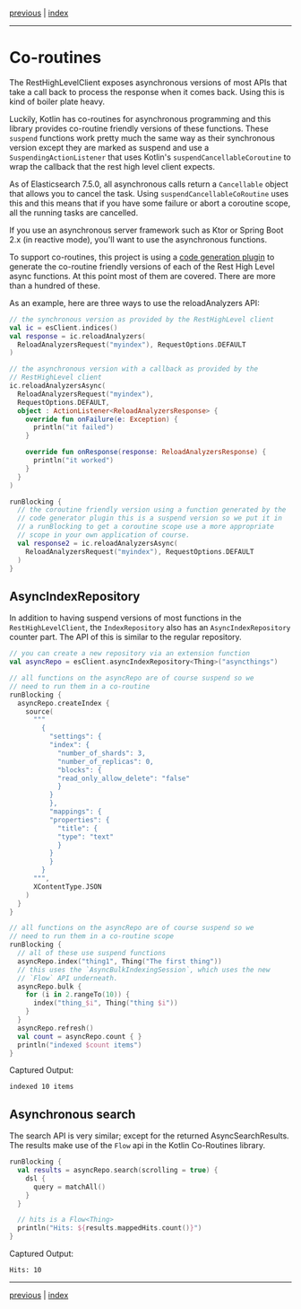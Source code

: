 [previous](query-dsl.md) | [index](index.md)

___

# Co-routines 

The RestHighLevelClient exposes asynchronous versions of most APIs that take a call back to process
the response when it comes back. Using this is kind of boiler plate heavy. 

Luckily, Kotlin has co-routines for asynchronous programming and this library provides co-routine 
friendly versions of these functions. These `suspend` functions work pretty much the same way as their 
synchronous version except they are marked as suspend and use a `SuspendingActionListener` that uses
Kotlin's `suspendCancellableCoroutine` to wrap the callback that the rest high level client expects.

As of Elasticsearch 7.5.0, all asynchronous calls return a `Cancellable` object that allows you to cancel
the task. Using `suspendCancellableCoRoutine` uses this and this means that if you have some failure
or abort a coroutine scope, all the running tasks are cancelled. 

If you use an asynchronous server framework such as Ktor or Spring Boot 2.x (in reactive mode), you'll
want to use the asynchronous functions.

To support co-routines, this project is using a 
[code generation plugin](https://github.com/jillesvangurp/es-kotlin-codegen-plugin) 
to generate the co-routine friendly versions of each of the
Rest High Level async functions. At this point most of them are covered. There are more than a hundred 
of these. 

As an example, here are three ways to use the reloadAnalyzers API:

```kotlin
// the synchronous version as provided by the RestHighLevel client
val ic = esClient.indices()
val response = ic.reloadAnalyzers(
  ReloadAnalyzersRequest("myindex"), RequestOptions.DEFAULT
)

// the asynchronous version with a callback as provided by the
// RestHighLevel client
ic.reloadAnalyzersAsync(
  ReloadAnalyzersRequest("myindex"),
  RequestOptions.DEFAULT,
  object : ActionListener<ReloadAnalyzersResponse> {
    override fun onFailure(e: Exception) {
      println("it failed")
    }

    override fun onResponse(response: ReloadAnalyzersResponse) {
      println("it worked")
    }
  }
)

runBlocking {
  // the coroutine friendly version using a function generated by the
  // code generator plugin this is a suspend version so we put it in
  // a runBlocking to get a coroutine scope use a more appropriate
  // scope in your own application of course.
  val response2 = ic.reloadAnalyzersAsync(
    ReloadAnalyzersRequest("myindex"), RequestOptions.DEFAULT
  )
}
```

## AsyncIndexRepository

In addition to having suspend versions of most functions in the `RestHighLevelClient`, the 
`IndexRepository` also has an `AsyncIndexRepository` counter part. The API of this is
similar to the regular repository. 

```kotlin
// you can create a new repository via an extension function
val asyncRepo = esClient.asyncIndexRepository<Thing>("asyncthings")

// all functions on the asyncRepo are of course suspend so we
// need to run them in a co-routine
runBlocking {
  asyncRepo.createIndex {
    source(
      """
        {
          "settings": {
          "index": {
            "number_of_shards": 3,
            "number_of_replicas": 0,
            "blocks": {
            "read_only_allow_delete": "false"
            }
          }
          },
          "mappings": {
          "properties": {
            "title": {
            "type": "text"
            }
          }
          }
        }
      """,
      XContentType.JSON
    )
  }
}
```

```kotlin
// all functions on the asyncRepo are of course suspend so we
// need to run them in a co-routine scope
runBlocking {
  // all of these use suspend functions
  asyncRepo.index("thing1", Thing("The first thing"))
  // this uses the `AsyncBulkIndexingSession`, which uses the new
  // `Flow` API underneath.
  asyncRepo.bulk {
    for (i in 2.rangeTo(10)) {
      index("thing_$i", Thing("thing $i"))
    }
  }
  asyncRepo.refresh()
  val count = asyncRepo.count { }
  println("indexed $count items")
}
```

Captured Output:

```
indexed 10 items

```

## Asynchronous search

The search API is very similar; except for the returned AsyncSearchResults. The 
results make use of the `Flow` api in the Kotlin Co-Routines library.

```kotlin
runBlocking {
  val results = asyncRepo.search(scrolling = true) {
    dsl {
      query = matchAll()
    }
  }

  // hits is a Flow<Thing>
  println("Hits: ${results.mappedHits.count()}")
}
```

Captured Output:

```
Hits: 10

```


___

[previous](query-dsl.md) | [index](index.md)

